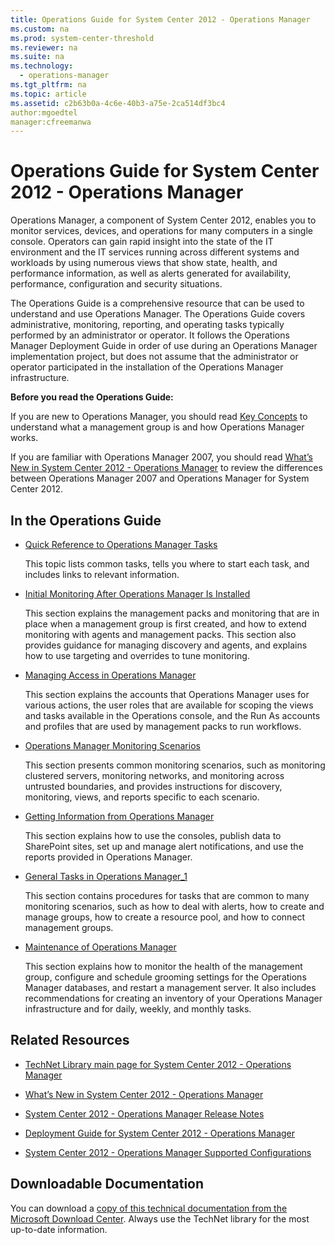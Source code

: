 ```yaml
---
title: Operations Guide for System Center 2012 - Operations Manager
ms.custom: na
ms.prod: system-center-threshold
ms.reviewer: na
ms.suite: na
ms.technology: 
  - operations-manager
ms.tgt_pltfrm: na
ms.topic: article
ms.assetid: c2b63b0a-4c6e-40b3-a75e-2ca514df3bc4
author:mgoedtel
manager:cfreemanwa
---
```

# Operations Guide for System Center 2012 - Operations Manager
Operations Manager, a component of System Center 2012, enables you to monitor services, devices, and operations for many computers in a single console. Operators can gain rapid insight into the state of the IT environment and the IT services running across different systems and workloads by using numerous views that show state, health, and performance information, as well as alerts generated for availability, performance, configuration and security situations.  
  
The Operations Guide is a comprehensive resource that can be used to understand and use Operations Manager. The Operations Guide covers administrative, monitoring, reporting, and operating tasks typically performed by an administrator or operator. It follows the Operations Manager Deployment Guide in order of use during an Operations Manager implementation project, but does not assume that the administrator or operator participated in the installation of the Operations Manager infrastructure.  
  
**Before you read the Operations Guide:**  
  
If you are new to Operations Manager, you should read [Key Concepts](http://go.microsoft.com/fwlink/p/?LinkID=224022) to understand what a management group is and how Operations Manager works.  
  
If you are familiar with Operations Manager 2007, you should read [What’s New in System Center 2012 \- Operations Manager](http://go.microsoft.com/fwlink/p/?LinkId=223462) to review the differences between Operations Manager 2007 and Operations Manager for System Center 2012.  
  
## In the Operations Guide  
  
-   [Quick Reference to Operations Manager Tasks](../Topic/Quick%20Reference%20to%20Operations%20Manager%20Tasks.md)  
  
    This topic lists common tasks, tells you where to start each task, and includes links to relevant information.  
  
-   [Initial Monitoring After Operations Manager Is Installed](../../om/manage/Initial-Monitoring-After-Operations-Manager-Is-Installed.md)  
  
    This section explains the management packs and monitoring that are in place when a management group is first created, and how to extend monitoring with agents and management packs. This section also provides guidance for managing discovery and agents, and explains how to use targeting and overrides to tune monitoring.  
  
-   [Managing Access in Operations Manager](../../om/manage/Managing-Access-in-Operations-Manager.md)  
  
    This section explains the accounts that Operations Manager uses for various actions, the user roles that are available for scoping the views and tasks available in the Operations console, and the Run As accounts and profiles that are used by management packs to run workflows.  
  
-   [Operations Manager Monitoring Scenarios](../../om/manage/Operations-Manager-Monitoring-Scenarios.md)  
  
    This section presents common monitoring scenarios, such as monitoring clustered servers, monitoring networks, and monitoring across untrusted boundaries, and provides instructions for discovery, monitoring, views, and reports specific to each scenario.  
  
-   [Getting Information from Operations Manager](../../om/manage/Getting-Information-from-Operations-Manager.md)  
  
    This section explains how to use the consoles, publish data to SharePoint sites, set up and manage alert notifications, and use the reports provided in Operations Manager.  
  
-   [General Tasks in Operations Manager_1](../Topic/General%20Tasks%20in%20Operations%20Manager_1.md)  
  
    This section contains procedures for tasks that are common to many monitoring scenarios, such as how to deal with alerts, how to create and manage groups, how to create a resource pool, and how to connect management groups.  
  
-   [Maintenance of Operations Manager](../../om/manage/Maintenance-of-Operations-Manager.md)  
  
    This section explains how to monitor the health of the management group, configure and schedule grooming settings for the Operations Manager databases, and restart a management server. It also includes recommendations for creating an inventory of your Operations Manager infrastructure and for daily, weekly, and monthly tasks.  
  
## Related Resources  
  
-   [TechNet Library main page for System Center 2012 \- Operations Manager](http://go.microsoft.com/fwlink/p/?LinkId=223634)  
  
-   [What’s New in System Center 2012 \- Operations Manager](http://go.microsoft.com/fwlink/p/?LinkId=223462)  
  
-   [System Center 2012 \- Operations Manager Release Notes](http://go.microsoft.com/fwlink/p/?LinkID=221147)  
  
-   [Deployment Guide for System Center 2012 \- Operations Manager](http://go.microsoft.com/fwlink/?LinkID=213291)  
  
-   [System Center 2012 \- Operations Manager Supported Configurations](http://go.microsoft.com/fwlink/p/?LinkId=223642)  
  
## Downloadable Documentation  
You can download a [copy of this technical documentation from the Microsoft Download Center](http://go.microsoft.com/fwlink/?LinkId=246682). Always use the TechNet library for the most up\-to\-date information.  
  
